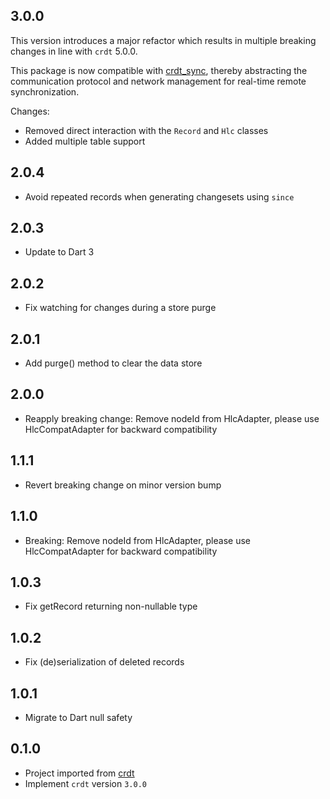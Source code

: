 ## 3.0.0
This version introduces a major refactor which results in multiple breaking changes in line with `crdt` 5.0.0.

This package is now compatible with [crdt_sync](https://github.com/cachapa/crdt_sync), thereby abstracting the communication protocol and network management for real-time remote synchronization.

Changes:
- Removed direct interaction with the `Record` and `Hlc` classes
- Added multiple table support

## 2.0.4
- Avoid repeated records when generating changesets using `since`

## 2.0.3
- Update to Dart 3

## 2.0.2
- Fix watching for changes during a store purge

## 2.0.1
- Add purge() method to clear the data store

## 2.0.0
- Reapply breaking change: Remove nodeId from HlcAdapter, please use HlcCompatAdapter for backward compatibility

## 1.1.1
- Revert breaking change on minor version bump

## 1.1.0
- Breaking: Remove nodeId from HlcAdapter, please use HlcCompatAdapter for backward compatibility

## 1.0.3
- Fix getRecord returning non-nullable type

## 1.0.2
- Fix (de)serialization of deleted records

## 1.0.1
- Migrate to Dart null safety

## 0.1.0
- Project imported from [crdt](https://github.com/cachapa/crdt)
- Implement `crdt` version `3.0.0`
